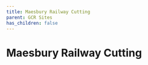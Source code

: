 ```yaml
---
title: Maesbury Railway Cutting
parent: GCR Sites
has_children: false
---
```

# Maesbury Railway Cutting
